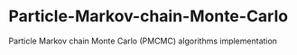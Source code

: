 # Particle-Markov-chain-Monte-Carlo
Particle Markov chain Monte Carlo (PMCMC) algorithms implementation
